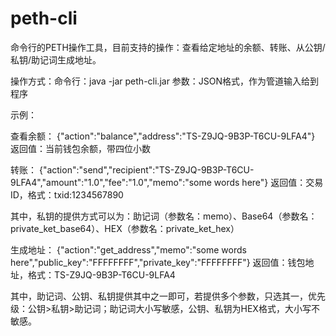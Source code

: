 # peth-cli

命令行的PETH操作工具，目前支持的操作：查看给定地址的余额、转账、从公钥/私钥/助记词生成地址。

操作方式：命令行：java -jar peth-cli.jar
参数：JSON格式，作为管道输入给到程序

示例：

查看余额：
{"action":"balance","address":"TS-Z9JQ-9B3P-T6CU-9LFA4"}
返回值：当前钱包余额，带四位小数

转账：
{"action":"send","recipient":"TS-Z9JQ-9B3P-T6CU-9LFA4","amount":"1.0","fee":"1.0","memo":"some words here"}
返回值：交易ID，格式：txid:1234567890

其中，私钥的提供方式可以为：助记词（参数名：memo）、Base64（参数名：private_ket_base64）、HEX（参数名：private_ket_hex）

生成地址：
{"action":"get_address","memo":"some words here","public_key":"FFFFFFFF","private_key":"FFFFFFFF"}
返回值：钱包地址，格式：TS-Z9JQ-9B3P-T6CU-9LFA4

其中，助记词、公钥、私钥提供其中之一即可，若提供多个参数，只选其一，优先级：公钥>私钥>助记词；助记词大小写敏感，公钥、私钥为HEX格式，大小写不敏感。